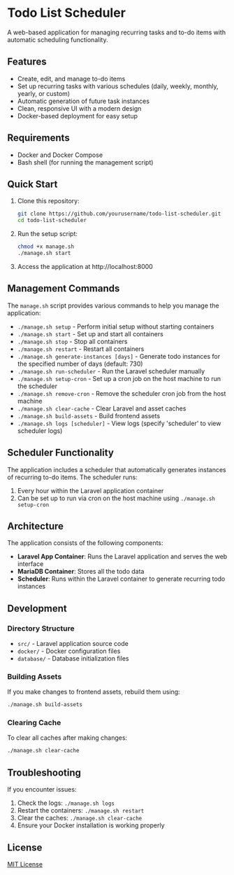 # Todo List Scheduler

A web-based application for managing recurring tasks and to-do items with automatic scheduling functionality.

## Features

- Create, edit, and manage to-do items
- Set up recurring tasks with various schedules (daily, weekly, monthly, yearly, or custom)
- Automatic generation of future task instances
- Clean, responsive UI with a modern design
- Docker-based deployment for easy setup

## Requirements

- Docker and Docker Compose
- Bash shell (for running the management script)

## Quick Start

1. Clone this repository:
   ```bash
   git clone https://github.com/yourusername/todo-list-scheduler.git
   cd todo-list-scheduler
   ```

2. Run the setup script:
   ```bash
   chmod +x manage.sh
   ./manage.sh start
   ```

3. Access the application at http://localhost:8000

## Management Commands

The `manage.sh` script provides various commands to help you manage the application:

- `./manage.sh setup` - Perform initial setup without starting containers
- `./manage.sh start` - Set up and start all containers
- `./manage.sh stop` - Stop all containers
- `./manage.sh restart` - Restart all containers
- `./manage.sh generate-instances [days]` - Generate todo instances for the specified number of days (default: 730)
- `./manage.sh run-scheduler` - Run the Laravel scheduler manually
- `./manage.sh setup-cron` - Set up a cron job on the host machine to run the scheduler
- `./manage.sh remove-cron` - Remove the scheduler cron job from the host machine
- `./manage.sh clear-cache` - Clear Laravel and asset caches
- `./manage.sh build-assets` - Build frontend assets
- `./manage.sh logs [scheduler]` - View logs (specify 'scheduler' to view scheduler logs)

## Scheduler Functionality

The application includes a scheduler that automatically generates instances of recurring to-do items. The scheduler runs:

1. Every hour within the Laravel application container
2. Can be set up to run via cron on the host machine using `./manage.sh setup-cron`

## Architecture

The application consists of the following components:

- **Laravel App Container**: Runs the Laravel application and serves the web interface
- **MariaDB Container**: Stores all the todo data
- **Scheduler**: Runs within the Laravel container to generate recurring todo instances

## Development

### Directory Structure

- `src/` - Laravel application source code
- `docker/` - Docker configuration files
- `database/` - Database initialization files

### Building Assets

If you make changes to frontend assets, rebuild them using:

```bash
./manage.sh build-assets
```

### Clearing Cache

To clear all caches after making changes:

```bash
./manage.sh clear-cache
```

## Troubleshooting

If you encounter issues:

1. Check the logs: `./manage.sh logs`
2. Restart the containers: `./manage.sh restart`
3. Clear the caches: `./manage.sh clear-cache`
4. Ensure your Docker installation is working properly

## License

[MIT License](LICENSE)
